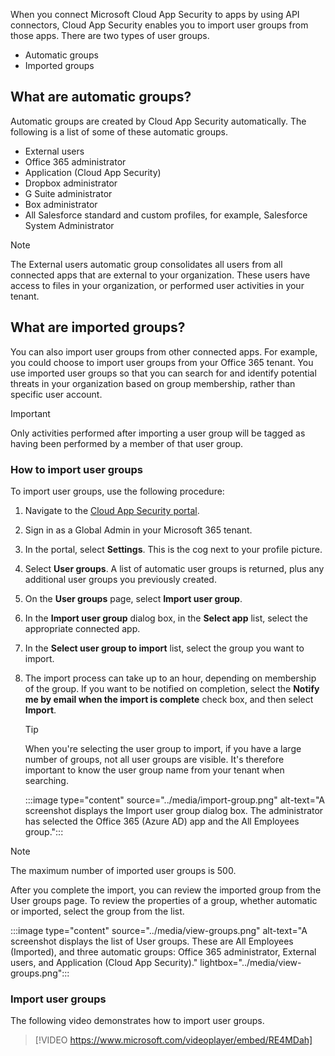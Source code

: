 When you connect Microsoft Cloud App Security to apps by using API connectors, Cloud App Security enables you to import user groups from those apps. There are two types of user groups.

- Automatic groups
- Imported groups

## What are automatic groups?

Automatic groups are created by Cloud App Security automatically. The following is a list of some of these automatic groups.

- External users
- Office 365 administrator
- Application (Cloud App Security)
- Dropbox administrator
- G Suite administrator
- Box administrator
- All Salesforce standard and custom profiles, for example, Salesforce System Administrator

> [!NOTE]
> The External users automatic group consolidates all users from all connected apps that are external to your organization. These users have access to files in your organization, or performed user activities in your tenant.

## What are imported groups?

You can also import user groups from other connected apps. For example, you could choose to import user groups from your Office 365 tenant. You use imported user groups so that you can search for and identify potential threats in your organization based on group membership, rather than specific user account.

> [!IMPORTANT]
> Only activities performed after importing a user group will be tagged as having been performed by a member of that user group.

### How to import user groups

To import user groups, use the following procedure:

1. Navigate to the [Cloud App Security portal](https://portal.cloudappsecurity.com).
2. Sign in as a Global Admin in your Microsoft 365 tenant.
3. In the portal, select **Settings**. This is the cog next to your profile picture.
4. Select **User groups**. A list of automatic user groups is returned, plus any additional user groups you previously created.
5. On the **User groups** page, select **Import user group**.
6. In the **Import user group** dialog box, in the **Select app** list, select the appropriate connected app.
7. In the **Select user group to import** list, select the group you want to import.
8. The import process can take up to an hour, depending on membership of the group. If you want to be notified on completion, select the **Notify me by email when the import is complete** check box, and then select **Import**.

    > [!TIP]
    > When you're selecting the user group to import, if you have a large number of groups, not all user groups are visible. It's therefore important to know the user group name from your tenant when searching.

    :::image type="content" source="../media/import-group.png" alt-text="A screenshot displays the Import user group dialog box. The administrator has selected the Office 365 (Azure AD) app and the All Employees group.":::

> [!NOTE]
> The maximum number of imported user groups is 500.

After you complete the import, you can review the imported group from the User groups page. To review the properties of a group, whether automatic or imported, select the group from the list.

:::image type="content" source="../media/view-groups.png" alt-text="A screenshot displays the list of User groups. These are All Employees (Imported), and three automatic groups: Office 365 administrator, External users, and Application (Cloud App Security)." lightbox="../media/view-groups.png":::

### Import user groups

The following video demonstrates how to import user groups.

 >[!VIDEO https://www.microsoft.com/videoplayer/embed/RE4MDah]
